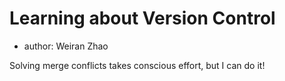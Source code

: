 # Learning about Version Control

  - author: Weiran Zhao

Solving merge conflicts takes conscious effort, but I can do it!
